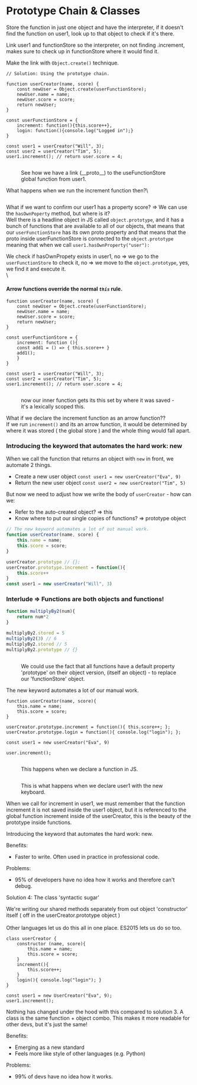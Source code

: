# Prototype Chain & Classes

Store the function in just one object and have the interpreter, if it doesn't find the function on user1, look up to that object to check if it's there.

Link user1 and functionStore so the interpreter, on not finding .increment, makes sure to check up in functionStore where it would find it.

Make the link with `Object.create()` technique.

```
// Solution: Using the prototype chain.

function userCreator(name, score) {
    const newUser = Object.create(userFunctionStore);
    newUser.name = name;
    newUser.score = score;
    return newUser;
}

const userFunctionStore = {
    increment: function(){this.score++},
    login: function(){console.log("Logged in");}
}

const user1 = userCreator("Will", 3);
const user2 = userCreator("Tim", 5);
user1.increment(); // return user.score = 4;
```

<figure><img src=".gitbook/assets/Screen Shot 2022-12-22 at 14.59.18.png" alt=""><figcaption><p>See how we have a link (__proto__) to the useFunctionStore global function from user1.</p></figcaption></figure>

&#x20;                                   What happens when we run the increment function then?\


<figure><img src=".gitbook/assets/Screen Shot 2022-12-22 at 15.10.19.png" alt=""><figcaption></figcaption></figure>

What if we want to confirm our user1 has a property score? => We can use the `hasOwnPoperty` method, but where is it? \
Well there is a headline object in JS called `object.prototype`, and it has a bunch of functions that are available to all of our objects, that means that our `userFunctionStore` has its own proto property and that means that the proto inside userFunctionStore is connected to the `object.prototype` meaning that when we call `user1.hasOwnProperty("user"):`

We check if hasOwnPropety exists in user1, no => we go to the `userFunctionStore` to check it, no => we move to the `object.prototype`, yes, we find it and execute it.\
\


#### Arrow functions override the normal _`this`_ rule.



```
function userCreator(name, score) {
    const newUser = Object.create(userFunctionStore);
    newUser.name = name;
    newUser.score = score;
    return newUser;
}

const userFunctionStore = {
    increment: function (){
    const add1 = () => { this.score++ }
    add1();
    }
}

const user1 = userCreator("Will", 3);
const user2 = userCreator("Tim", 5);
user1.increment(); // return user.score = 4;
```

<figure><img src=".gitbook/assets/Screen Shot 2022-12-23 at 19.32.27.png" alt=""><figcaption><p>now our inner function gets its this set by where it was saved - it's a lexically scoped this.</p></figcaption></figure>

What if we declare the increment function as an arrow function??\
If we run `increment()` and its an arrow function, it would be determined by where it was stored ( the global store ) and the whole thing would fall apart.

### Introducing the keyword that automates the hard work: new

When we call the function that returns an object with `new` in front, we automate 2 things.

* Create a new user object `const user1 = new userCreator("Eva", 9)`
* Return the new user object `const user2 = new userCreator("Tim", 5)`

But now we need to adjust how we write the body of `userCreator` - how can we:

* Refer to the auto-created object? => this
* Know where to put our single copies of functions? => prototype object &#x20;

```javascript
// The new keyword automates a lot of out manual work.
function userCreator(name, score) {
    this.name = name;
    this.score = score;
}

userCreator.prototype // {};
userCreator.prototype.increment = function(){
    this.score++
}
const user1 = new userCreator("Will", 3)
```

### Interlude => Functions are both objects and functions!

```javascript
function multiplyBy2(num){
    return num*2
}

multiplyBy2.stored = 5
multiplyBy2(3) // 6
multiplyBy2.stored // 5
multiplyBy2.prototype // {}
```

<figure><img src=".gitbook/assets/Screen Shot 2022-12-23 at 19.55.57.png" alt=""><figcaption><p>We could use the fact that all functions have a default property 'prototype' on their object version, (itself an object) - to replace our 'functionStore' object. </p></figcaption></figure>

The new keyword automates a lot of our manual work.

```
function userCreator(name, score){
    this.name = name;
    this.score = score;
}

userCreator.prototype.increment = function(){ this.score++; };
userCreator.prototype.login = function(){ console.log("login"); };

const user1 = new userCreator("Eva", 9)

user.increment();
```

<figure><img src=".gitbook/assets/Screen Shot 2022-12-25 at 22.30.47.png" alt=""><figcaption><p>This happens when we declare a function in JS.</p></figcaption></figure>

<figure><img src=".gitbook/assets/Screen Shot 2022-12-25 at 22.38.15.png" alt=""><figcaption><p>This is what happens when we declare user1 with the new keyboard.</p></figcaption></figure>

When we call for increment in user1, we must remember that the function increment it is not saved inside the user1 object, but it is referenced to the global function increment inside of the userCreator, this is the beauty of the prototype inside functions.

Introducing the keyword that automates the hard work: new.

Benefits:&#x20;

* Faster to write. Often used in practice in professional code.

Problems:&#x20;

* 95% of developers have no idea how it works and therefore can't debug.

&#x20;                                      Solution 4: The class 'syntactic sugar'

We're writing our shared methods separately from out object 'constructor' itself ( off in the userCreator.prototype object )\
\
Other languages let us do this all in one place. ES2015 lets us do so too.

```
class userCreator {
    constructor (name, score){
        this.name = name;
        this.score = score;
    }
    increment(){
        this.score++;
    }
    login(){ console.log("login"); }
}

const user1 = new UserCreator("Eva", 9);
user1.increment();
```

Nothing has changed under the hood with this compared to solution 3. A class is the same function + object combo. This makes it more readable for other devs, but it's just the same!

Benefits:

* Emerging as a new standard
* Feels more like style of other languages (e.g. Python)

Problems:&#x20;

* 99% of devs have no idea how it works.
